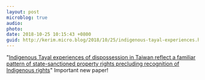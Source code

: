 ```yaml
---
layout: post
microblog: true
audio: 
photo: 
date: 2018-10-25 10:15:43 +0800
guid: http://kerim.micro.blog/2018/10/25/indigenous-tayal-experiences.html
---
```

"[Indigenous Tayal experiences of dispossession in Taiwan reflect a familiar pattern of state-sanctioned property rights precluding recognition of Indigenous rights](http://journals.sagepub.com/doi/10.1177/0263775818799751)" Important new paper!
